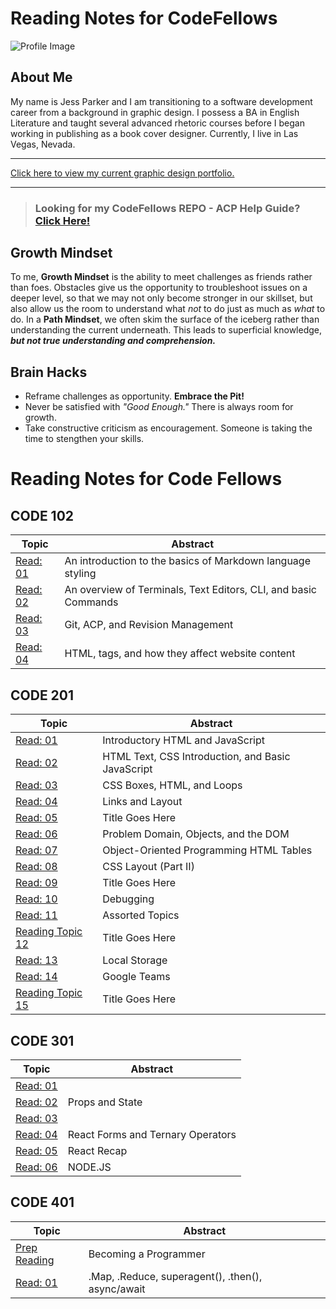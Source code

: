# Reading Notes for CodeFellows

![Profile Image](https://static.wixstatic.com/media/3863c9_532b1d1ad41a497cb1a96458d188ba7f~mv2.jpg/v1/fill/w_380,h_369,al_c,q_80,usm_0.66_1.00_0.01/Profile.webp) 




## About Me

My name is Jess Parker and I am transitioning to a software development career from a background in graphic design. I possess a BA in English Literature and taught several advanced rhetoric courses before I began working in publishing as a book cover designer. Currently, I live in Las Vegas, Nevada. 

-------

[Click here to view my current graphic design portfolio.](https://www.parkerbookdesign.com)

-------


> ### **Looking for my CodeFellows REPO - ACP Help Guide? [Click Here!](repoacp.md)**

## Growth Mindset

To me, **Growth Mindset** is the ability to meet challenges as friends rather than foes. Obstacles give us the opportunity to troubleshoot issues on a deeper level, so that we may not only become stronger in our skillset, but also allow us the room to understand what *not* to do just as much as *what* to do. In a **Path Mindset**, we often skim the surface of the iceberg rather than understanding the current underneath. This leads to superficial knowledge, ***but not true understanding and comprehension.***


## Brain Hacks

- Reframe challenges as opportunity. **Embrace the Pit!**
- Never be satisfied with *"Good Enough."* There is always room for growth.
- Take constructive criticism as encouragement. Someone is taking the time to stengthen your skills.


# Reading Notes for Code Fellows


## CODE 102   


Topic | Abstract
------------ | ------------
[Read: 01](markdown.md) | An introduction to the basics of Markdown language styling
[Read: 02](thecoderscomputer.md) | An overview of Terminals, Text Editors, CLI, and basic Commands
[Read: 03](revisionsandthecloud.md) | Git, ACP, and Revision Management
[Read: 04](HTML.md) | HTML, tags, and how they affect website content


## CODE 201   


Topic | Abstract
------------ | ------------
[Read: 01](/code201-read/class-01.md) | Introductory HTML and JavaScript
[Read: 02](/code201-read/class-02.md) | HTML Text, CSS Introduction, and Basic JavaScript
[Read: 03](/code201-read/class-03.md) | CSS Boxes, HTML, and Loops
[Read: 04](/code201-read/class-04.md) | Links and Layout
[Read: 05](/code201-read/class-05.md) | Title Goes Here
[Read: 06](/code201-read/class-06.md) | Problem Domain, Objects, and the DOM
[Read: 07](/code201-read/class-07.md) | Object-Oriented Programming HTML Tables
[Read: 08](/code201-read/class-08.md) | CSS Layout (Part II)
[Read: 09](/code201-read/class-09.md) | Title Goes Here
[Read: 10](/code201-read/class-10.md) | Debugging
[Read: 11](/code201-read/class-11.md) | Assorted Topics
[Reading Topic 12](markdown.md) | Title Goes Here
[Read: 13](/code201-read/class-13.md) | Local Storage
[Read: 14](/code201-read/class-14.md) | Google Teams
[Reading Topic 15](markdown.md) | Title Goes Here


## CODE 301   


Topic | Abstract
------------ | ------------
[Read: 01](/code301-read/class-01.md) | 
[Read: 02](/code301-read/class-02.md) | Props and State
[Read: 03](/code301-read/class-03.md) | 
[Read: 04](/code301-read/class-04.md) | React Forms and Ternary Operators
[Read: 05](/code301-read/class-05.md) | React Recap
[Read: 06](/code301-read/class-06.md) | NODE.JS


## CODE 401 


Topic | Abstract
------------ | ------------
[Prep Reading](/code401-read/prepread.md) | Becoming a Programmer
[Read: 01](/code401-read/class-01.md) | .Map, .Reduce, superagent(), .then(), async/await




